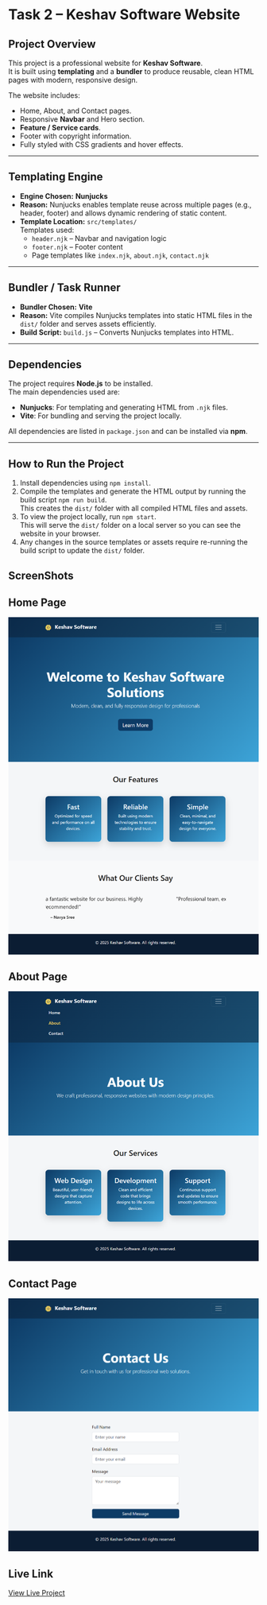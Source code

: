 # Task 2 – Keshav Software Website

## Project Overview
This project is a professional website for **Keshav Software**.  
It is built using **templating** and a **bundler** to produce reusable, clean HTML pages with modern, responsive design.  

The website includes:
- Home, About, and Contact pages.
- Responsive **Navbar** and Hero section.
- **Feature / Service cards**.
- Footer with copyright information.
- Fully styled with CSS gradients and hover effects.

---

## Templating Engine
- **Engine Chosen:** **Nunjucks**
- **Reason:** Nunjucks enables template reuse across multiple pages (e.g., header, footer) and allows dynamic rendering of static content.
- **Template Location:** `src/templates/`  
  Templates used:
  - `header.njk` – Navbar and navigation logic
  - `footer.njk` – Footer content
  - Page templates like `index.njk`, `about.njk`, `contact.njk`

---

## Bundler / Task Runner
- **Bundler Chosen:** **Vite**
- **Reason:** Vite compiles Nunjucks templates into static HTML files in the `dist/` folder and serves assets efficiently.
- **Build Script:** `build.js` – Converts Nunjucks templates into HTML.

---


## Dependencies
The project requires **Node.js** to be installed.  
The main dependencies used are:
- **Nunjucks**: For templating and generating HTML from `.njk` files.
- **Vite**: For bundling and serving the project locally.

All dependencies are listed in `package.json` and can be installed via **npm**.

---

## How to Run the Project
1. Install dependencies using `npm install`.
2. Compile the templates and generate the HTML output by running the build script `npm run build`.  
   This creates the `dist/` folder with all compiled HTML files and assets.
3. To view the project locally, run `npm start`.  
   This will serve the `dist/` folder on a local server so you can see the website in your browser.
4. Any changes in the source templates or assets require re-running the build script to update the `dist/` folder.

## ScreenShots

## Home Page
![image alt](https://github.com/NavyaSree35/task2-keshavsoftware-navyasree/blob/2f83e79afafe90ce8e558fc70da0fd919e836ed1/Home%20Page.png)

## About Page
![image alt](https://github.com/NavyaSree35/task2-keshavsoftware-navyasree/blob/6a11b08fa60c885956114c3600182b1db8cf1f38/About%20page.png)

## Contact Page
![image alt](https://github.com/NavyaSree35/task2-keshavsoftware-navyasree/blob/9e03b03b8a353453d1ba2f28cf97e8c3a8d598d0/Contact%20Page.png)

## Live Link
[View Live Project](https://navyasree35.github.io/task2-keshavsoftware-navyasree/)

